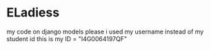 # ELadiess
my code on django models
please i used my username instead of my student id
this is my ID = "I4G0064197QF"
